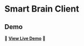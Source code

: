 # Smart Brain Client

## Demo

:rocket: **[View Live Demo](https://sonny-smart-brain.herokuapp.com/)** :rocket:<br>

![<img src="/images/output/video1.gif" width="250" height="250"/>](face-detection-demo.gif)
